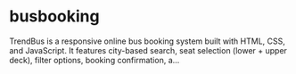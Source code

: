 # busbooking
TrendBus is a responsive online bus booking system built with HTML, CSS, and JavaScript. It features city-based search, seat selection (lower + upper deck), filter options, booking confirmation, a…
